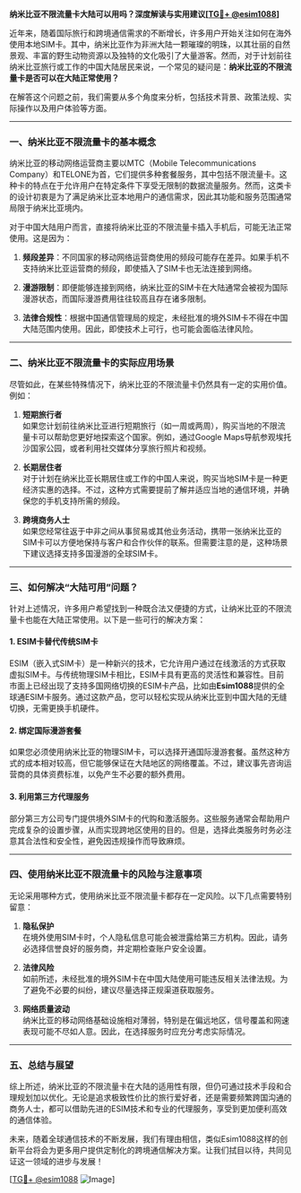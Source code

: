 **纳米比亚不限流量卡大陆可以用吗？深度解读与实用建议[[TG💪+ @esim1088](https://t.me/s/esim1088)]**

近年来，随着国际旅行和跨境通信需求的不断增长，许多用户开始关注如何在海外使用本地SIM卡。其中，纳米比亚作为非洲大陆一颗璀璨的明珠，以其壮丽的自然景观、丰富的野生动物资源以及独特的文化吸引了大量游客。然而，对于计划前往纳米比亚旅行或工作的中国大陆居民来说，一个常见的疑问是：**纳米比亚的不限流量卡是否可以在大陆正常使用？**

在解答这个问题之前，我们需要从多个角度来分析，包括技术背景、政策法规、实际操作以及用户体验等方面。

---

### 一、纳米比亚不限流量卡的基本概念

纳米比亚的移动网络运营商主要以MTC（Mobile Telecommunications Company）和TELONE为首，它们提供多种套餐服务，其中包括不限流量卡。这种卡的特点在于允许用户在特定条件下享受无限制的数据流量服务。然而，这类卡的设计初衷是为了满足纳米比亚本地用户的通信需求，因此其功能和服务范围通常局限于纳米比亚境内。

对于中国大陆用户而言，直接将纳米比亚的不限流量卡插入手机后，可能无法正常使用。这是因为：

1. **频段差异**：不同国家的移动网络运营商使用的频段可能存在差异。如果手机不支持纳米比亚运营商的频段，即使插入了SIM卡也无法连接到网络。
   
2. **漫游限制**：即便能够连接到网络，纳米比亚的SIM卡在大陆通常会被视为国际漫游状态，而国际漫游费用往往较高且存在诸多限制。

3. **法律合规性**：根据中国通信管理局的规定，未经批准的境外SIM卡不得在中国大陆范围内使用。因此，即使技术上可行，也可能会面临法律风险。

---

### 二、纳米比亚不限流量卡的实际应用场景

尽管如此，在某些特殊情况下，纳米比亚的不限流量卡仍然具有一定的实用价值。例如：

1. **短期旅行者**  
   如果您计划前往纳米比亚进行短期旅行（如一周或两周），购买当地的不限流量卡可以帮助您更好地探索这个国家。例如，通过Google Maps导航参观埃托沙国家公园，或者利用社交媒体分享旅行照片和视频。

2. **长期居住者**  
   对于计划在纳米比亚长期居住或工作的中国人来说，购买当地SIM卡是一种更经济实惠的选择。不过，这种方式需要提前了解并适应当地的通信环境，并确保您的手机支持所需的频段。

3. **跨境商务人士**  
   如果您经常往返于中非之间从事贸易或其他业务活动，携带一张纳米比亚的SIM卡可以方便地保持与客户和合作伙伴的联系。但需要注意的是，这种场景下建议选择支持多国漫游的全球SIM卡。

---

### 三、如何解决“大陆可用”问题？

针对上述情况，许多用户希望找到一种既合法又便捷的方式，让纳米比亚的不限流量卡也能在大陆正常使用。以下是一些可行的解决方案：

#### 1. **ESIM卡替代传统SIM卡**
   ESIM（嵌入式SIM卡）是一种新兴的技术，它允许用户通过在线激活的方式获取虚拟SIM卡。与传统物理SIM卡相比，ESIM卡具有更高的灵活性和兼容性。目前市面上已经出现了支持多国网络切换的ESIM卡产品，比如由**Esim1088**提供的全球通ESIM卡服务。通过这款产品，您可以轻松实现从纳米比亚到中国大陆的无缝切换，无需更换手机硬件。

#### 2. **绑定国际漫游套餐**
   如果您必须使用纳米比亚的物理SIM卡，可以选择开通国际漫游套餐。虽然这种方式的成本相对较高，但它能够保证在大陆地区的网络覆盖。不过，建议事先咨询运营商的具体资费标准，以免产生不必要的额外费用。

#### 3. **利用第三方代理服务**
   部分第三方公司专门提供境外SIM卡的代购和激活服务。这些服务通常会帮助用户完成复杂的设置步骤，从而实现跨地区使用的目的。但是，选择此类服务时务必注意其合法性和安全性，避免因违规操作而导致麻烦。

---

### 四、使用纳米比亚不限流量卡的风险与注意事项

无论采用哪种方式，使用纳米比亚不限流量卡都存在一定风险。以下几点需要特别留意：

1. **隐私保护**  
   在境外使用SIM卡时，个人隐私信息可能会被泄露给第三方机构。因此，请务必选择信誉良好的服务商，并定期检查账户安全设置。

2. **法律风险**  
   如前所述，未经批准的境外SIM卡在中国大陆使用可能违反相关法律法规。为了避免不必要的纠纷，建议尽量选择正规渠道获取服务。

3. **网络质量波动**  
   纳米比亚的移动网络基础设施相对薄弱，特别是在偏远地区，信号覆盖和网速表现可能不尽如人意。因此，在选择服务时应充分考虑实际情况。

---

### 五、总结与展望

综上所述，纳米比亚的不限流量卡在大陆的适用性有限，但仍可通过技术手段和合理规划加以优化。无论是追求极致性价比的旅行爱好者，还是需要频繁跨国沟通的商务人士，都可以借助先进的ESIM技术和专业的代理服务，享受到更加便利高效的通信体验。

未来，随着全球通信技术的不断发展，我们有理由相信，类似Esim1088这样的创新平台将会为更多用户提供定制化的跨境通信解决方案。让我们拭目以待，共同见证这一领域的进步与发展！

[[TG💪+ @esim1088](https://t.me/s/esim1088) ![Image](https://i.postimg.cc/4NQfJmqS/Snipaste-2025-05-13-00-14-12.png)]